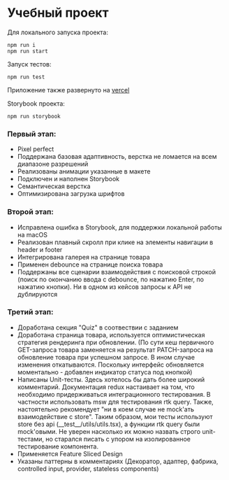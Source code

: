 # Учебный проект

Для локального запуска проекта:

```
npm run i
npm run start
```

Запуск тестов:

```
npm run test
```

Приложение также развернуто на [vercel](https://innotech-project.vercel.app)

Storybook проекта:

```
npm run storybook
```

### Первый этап:

-   Pixel perfect
-   Поддержана базовая адаптивность, верстка не ломается на всем диапазоне разрешений
-   Реализованы анимации указанные в макете
-   Подключен и наполнен Storybook
-   Семантическая верстка
-   Оптимизирована загрузка шрифтов

### Второй этап:

-   Исправлена ошибка в Storybook, для поддержки локальной работы на macOS
-   Реализован плавный скролл при клике на элементы навигации в header и footer
-   Интегрирована галерея на странице товара
-   Применен debounce на странице поиска товара
-   Поддержаны все сценарии взаимодействия с поисковой строкой (поиск по окончанию ввода с debounce, по нажатию Enter, по нажатию кнопки). Ни в одном из кейсов запросы к API не дублируются

### Третий этап:

-   Доработана секция "Quiz" в соотвествии с заданием
-   Доработана страница товара, используется оптимистическая стратегия рендеринга при обновлении. (По сути кеш первичного GET-запроса товара заменяется на результат PATCH-запроса на обновление товара при успешном запросе. В ином случае изменения откатываются. Поскольку интерфейс обновляется моментально - добавлен индикатор статуса под кнопкой)
-   Написаны Unit-тесты. Здесь хотелось бы дать более широкий комментарий. Документация redux настаивает на том, что необходимо придерживаться интеграционного тестирования. В частности использовать msw для тестирования rtk query. Также, настоятельно рекомендует "ни в коем случае не mock'ать взаимодействие с store". Таким образом, мои тесты используют store без api (\_\_test\_\_/utils/utils.tsx), а функции rtk query были mock'овыми. Не уверен насколько их можно назвать строго unit-тестами, но старался писать с упором на изолированное тестирование компонента.
-   Применяется Feature Sliced Design
-   Указаны паттерны в комментариях (Декоратор, адаптер, фабрика, controlled input, provider, stateless components)
